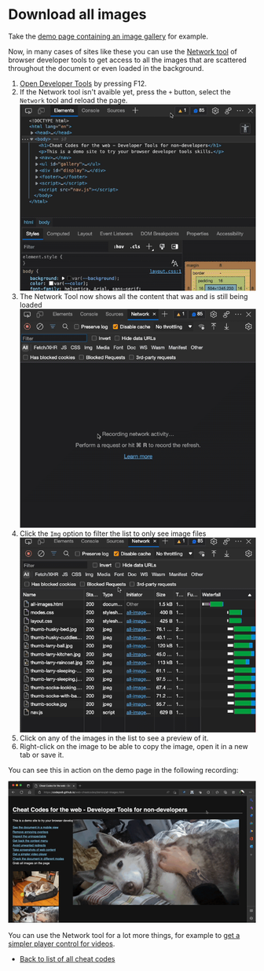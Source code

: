 # Download all images

Take the [demo page containing an image gallery](https://codepo8.github.io/web-cheatcodes/demos/all-images.html) for example. 

Now, in many cases of sites like these you can use the [Network tool](https://docs.microsoft.com/microsoft-edge/devtools-guide-chromium/network/) of browser developer tools to get access to all the images that are scattered throughout the document or even loaded in the background.

1. [Open Developer Tools](https://docs.microsoft.com/microsoft-edge/devtools-guide-chromium/overview#open-devtools) by pressing F12.
1. If the Network tool isn't avaible yet, press the `+` button, select the `Network` tool and reload the page.
    ![Opening the network tool](screencasts/open-network.gif)
1. The Network Tool now shows all the content that was and is still being loaded
    ![Network showing all the page resources loading](screencasts/network-images-loading.gif)
1. Click the `Img` option to filter the list to only see image files
    ![Filtering the network results by media type](screencasts/network-images-filtering.gif)
1. Click on any of the images in the list to see a preview of it.
1. Right-click on the image to be able to copy the image, open it in a new tab or save it.

You can see this in action on the demo page in the following recording:

![Recording of how to use the Network tool to download images](screencasts/images-network.gif)

You can use the Network tool for a lot more things, for example to [get a simpler player control for videos](videoplayer.md).


* [Back to list of all cheat codes](README.md)
